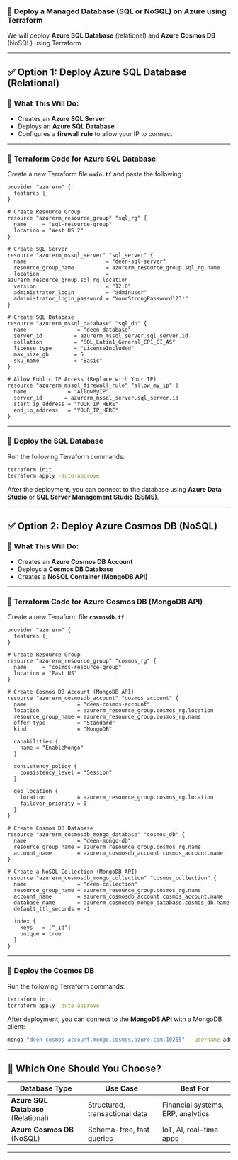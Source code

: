 ### 🚀 **Deploy a Managed Database (SQL or NoSQL) on Azure using Terraform**  
We will deploy **Azure SQL Database** (relational) and **Azure Cosmos DB** (NoSQL) using Terraform.

---

## **✅ Option 1: Deploy Azure SQL Database (Relational)**
### **📌 What This Will Do:**
- Creates an **Azure SQL Server**
- Deploys an **Azure SQL Database**
- Configures a **firewall rule** to allow your IP to connect

---

### **📜 Terraform Code for Azure SQL Database**
Create a new Terraform file **`main.tf`** and paste the following:

```hcl
provider "azurerm" {
  features {}
}

# Create Resource Group
resource "azurerm_resource_group" "sql_rg" {
  name     = "sql-resource-group"
  location = "West US 2"
}

# Create SQL Server
resource "azurerm_mssql_server" "sql_server" {
  name                         = "deen-sql-server"
  resource_group_name          = azurerm_resource_group.sql_rg.name
  location                     = azurerm_resource_group.sql_rg.location
  version                      = "12.0"
  administrator_login          = "adminuser"
  administrator_login_password = "YourStrongPassword123!"
}

# Create SQL Database
resource "azurerm_mssql_database" "sql_db" {
  name                = "deen-database"
  server_id          = azurerm_mssql_server.sql_server.id
  collation          = "SQL_Latin1_General_CP1_CI_AS"
  license_type       = "LicenseIncluded"
  max_size_gb        = 5
  sku_name           = "Basic"
}

# Allow Public IP Access (Replace with Your IP)
resource "azurerm_mssql_firewall_rule" "allow_my_ip" {
  name             = "AllowMyIP"
  server_id       = azurerm_mssql_server.sql_server.id
  start_ip_address = "YOUR_IP_HERE"
  end_ip_address   = "YOUR_IP_HERE"
}
```

---

### **🌟 Deploy the SQL Database**
Run the following Terraform commands:

```sh
terraform init
terraform apply -auto-approve
```

After the deployment, you can connect to the database using **Azure Data Studio** or **SQL Server Management Studio (SSMS)**.

---

## **✅ Option 2: Deploy Azure Cosmos DB (NoSQL)**
### **📌 What This Will Do:**
- Creates an **Azure Cosmos DB Account**
- Deploys a **Cosmos DB Database**
- Creates a **NoSQL Container (MongoDB API)**

---

### **📜 Terraform Code for Azure Cosmos DB (MongoDB API)**
Create a new Terraform file **`cosmosdb.tf`**:

```hcl
provider "azurerm" {
  features {}
}

# Create Resource Group
resource "azurerm_resource_group" "cosmos_rg" {
  name     = "cosmos-resource-group"
  location = "East US"
}

# Create Cosmos DB Account (MongoDB API)
resource "azurerm_cosmosdb_account" "cosmos_account" {
  name                = "deen-cosmos-account"
  location            = azurerm_resource_group.cosmos_rg.location
  resource_group_name = azurerm_resource_group.cosmos_rg.name
  offer_type          = "Standard"
  kind                = "MongoDB"

  capabilities {
    name = "EnableMongo"
  }

  consistency_policy {
    consistency_level = "Session"
  }

  geo_location {
    location          = azurerm_resource_group.cosmos_rg.location
    failover_priority = 0
  }
}

# Create Cosmos DB Database
resource "azurerm_cosmosdb_mongo_database" "cosmos_db" {
  name                = "deen-mongo-db"
  resource_group_name = azurerm_resource_group.cosmos_rg.name
  account_name        = azurerm_cosmosdb_account.cosmos_account.name
}

# Create a NoSQL Collection (MongoDB API)
resource "azurerm_cosmosdb_mongo_collection" "cosmos_collection" {
  name                = "deen-collection"
  resource_group_name = azurerm_resource_group.cosmos_rg.name
  account_name        = azurerm_cosmosdb_account.cosmos_account.name
  database_name       = azurerm_cosmosdb_mongo_database.cosmos_db.name
  default_ttl_seconds = -1

  index {
    keys   = ["_id"]
    unique = true
  }
}
```

---

### **🌟 Deploy the Cosmos DB**
Run the following Terraform commands:

```sh
terraform init
terraform apply -auto-approve
```

After deployment, you can connect to the **MongoDB API** with a MongoDB client:

```sh
mongo "deen-cosmos-account.mongo.cosmos.azure.com:10255" --username adminuser --password "YourPassword"
```

---

## **🚀 Which One Should You Choose?**
| **Database Type** | **Use Case** | **Best For** |
|-------------------|-------------|-------------|
| **Azure SQL Database** (Relational) | Structured, transactional data | Financial systems, ERP, analytics |
| **Azure Cosmos DB** (NoSQL) | Schema-free, fast queries | IoT, AI, real-time apps |

---
